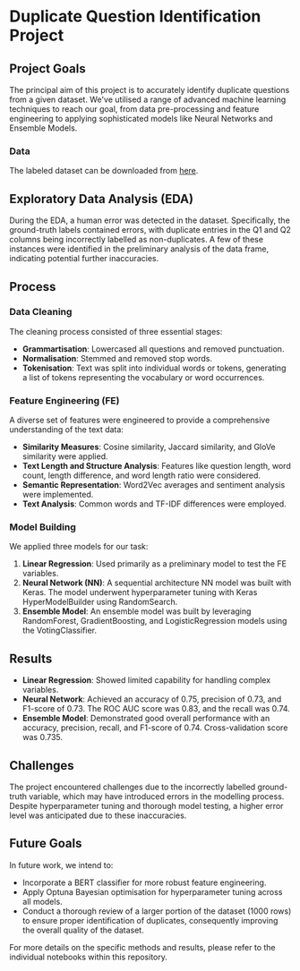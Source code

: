 # Duplicate Question Identification Project

## Project Goals
The principal aim of this project is to accurately identify duplicate questions from a given dataset. We've utilised a range of advanced machine learning techniques to reach our goal, from data pre-processing and feature engineering to applying sophisticated models like Neural Networks and Ensemble Models.

### Data

The labeled dataset can be downloaded from [here](https://drive.google.com/file/d/19iWVGLBi7edqybybam56bt2Zy7vpf1Xc/view?usp=sharing).

## Exploratory Data Analysis (EDA)
During the EDA, a human error was detected in the dataset. Specifically, the ground-truth labels contained errors, with duplicate entries in the Q1 and Q2 columns being incorrectly labelled as non-duplicates. A few of these instances were identified in the preliminary analysis of the data frame, indicating potential further inaccuracies.

## Process

### Data Cleaning
The cleaning process consisted of three essential stages:

* **Grammartisation**: Lowercased all questions and removed punctuation.
* **Normalisation**: Stemmed and removed stop words.
* **Tokenisation**: Text was split into individual words or tokens, generating a list of tokens representing the vocabulary or word occurrences.

### Feature Engineering (FE)
A diverse set of features were engineered to provide a comprehensive understanding of the text data:

* **Similarity Measures**: Cosine similarity, Jaccard similarity, and GloVe similarity were applied.
* **Text Length and Structure Analysis**: Features like question length, word count, length difference, and word length ratio were considered.
* **Semantic Representation**: Word2Vec averages and sentiment analysis were implemented.
* **Text Analysis**: Common words and TF-IDF differences were employed.

### Model Building
We applied three models for our task:

1. **Linear Regression**: Used primarily as a preliminary model to test the FE variables.
2. **Neural Network (NN)**: A sequential architecture NN model was built with Keras. The model underwent hyperparameter tuning with Keras HyperModelBuilder using RandomSearch.
3. **Ensemble Model**: An ensemble model was built by leveraging RandomForest, GradientBoosting, and LogisticRegression models using the VotingClassifier.

## Results

* **Linear Regression**: Showed limited capability for handling complex variables.
* **Neural Network**: Achieved an accuracy of 0.75, precision of 0.73, and F1-score of 0.73. The ROC AUC score was 0.83, and the recall was 0.74.
* **Ensemble Model**: Demonstrated good overall performance with an accuracy, precision, recall, and F1-score of 0.74. Cross-validation score was 0.735.

## Challenges
The project encountered challenges due to the incorrectly labelled ground-truth variable, which may have introduced errors in the modelling process. Despite hyperparameter tuning and thorough model testing, a higher error level was anticipated due to these inaccuracies.

## Future Goals
In future work, we intend to:

* Incorporate a BERT classifier for more robust feature engineering.
* Apply Optuna Bayesian optimisation for hyperparameter tuning across all models.
* Conduct a thorough review of a larger portion of the dataset (1000 rows) to ensure proper identification of duplicates, consequently improving the overall quality of the dataset.

For more details on the specific methods and results, please refer to the individual notebooks within this repository.


